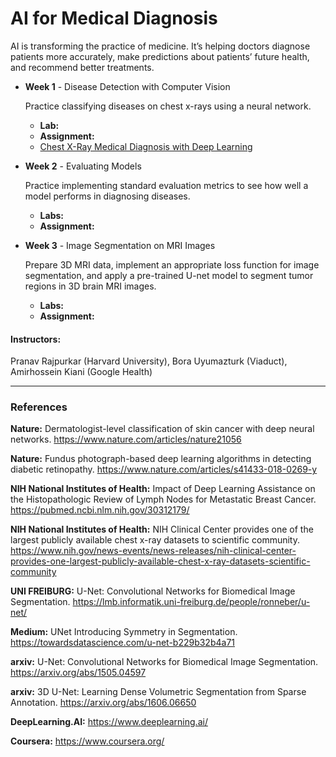 # AI for Medical Diagnosis

AI is transforming the practice of medicine. It’s helping doctors diagnose patients more accurately, make predictions about patients’ future health, and recommend better treatments.

- **Week 1** - Disease Detection with Computer Vision
  
  Practice classifying diseases on chest x-rays using a neural network.
    - **Lab:**
    - **Assignment:**
    - [Chest X-Ray Medical Diagnosis with Deep Learning](https://github.com/raquelcolares/AI-for-Medical-Diagnosis/blob/main/week%201/assignment/C1_W1_Assignment.ipynb)

- **Week 2** - Evaluating Models

  Practice implementing standard evaluation metrics to see how well a model performs in diagnosing diseases.
    - **Labs:**
    - **Assignment:**

- **Week 3** - Image Segmentation on MRI Images

  Prepare 3D MRI data, implement an appropriate loss function for image segmentation, and apply a pre-trained U-net model to segment tumor regions in 3D brain MRI images.
    - **Labs:**
    - **Assignment:**


#### Instructors: 
Pranav Rajpurkar (Harvard University), Bora Uyumazturk (Viaduct), Amirhossein Kiani (Google Health)

---------------------------------------------------
### References

**Nature:** Dermatologist-level classification of skin cancer with deep neural networks. https://www.nature.com/articles/nature21056

**Nature:** Fundus photograph-based deep learning algorithms in detecting diabetic retinopathy. https://www.nature.com/articles/s41433-018-0269-y

**NIH National Institutes of Health:** Impact of Deep Learning Assistance on the Histopathologic Review of Lymph Nodes for Metastatic Breast Cancer. https://pubmed.ncbi.nlm.nih.gov/30312179/

**NIH National Institutes of Health:** NIH Clinical Center provides one of the largest publicly available chest x-ray datasets to scientific community. https://www.nih.gov/news-events/news-releases/nih-clinical-center-provides-one-largest-publicly-available-chest-x-ray-datasets-scientific-community

**UNI FREIBURG:** U-Net: Convolutional Networks for Biomedical Image Segmentation. https://lmb.informatik.uni-freiburg.de/people/ronneber/u-net/

**Medium:** UNet Introducing Symmetry in Segmentation. https://towardsdatascience.com/u-net-b229b32b4a71

**arxiv:** U-Net: Convolutional Networks for Biomedical Image Segmentation. https://arxiv.org/abs/1505.04597

**arxiv:** 3D U-Net: Learning Dense Volumetric Segmentation from Sparse Annotation. https://arxiv.org/abs/1606.06650

**DeepLearning.AI:** https://www.deeplearning.ai/

**Coursera:** https://www.coursera.org/

